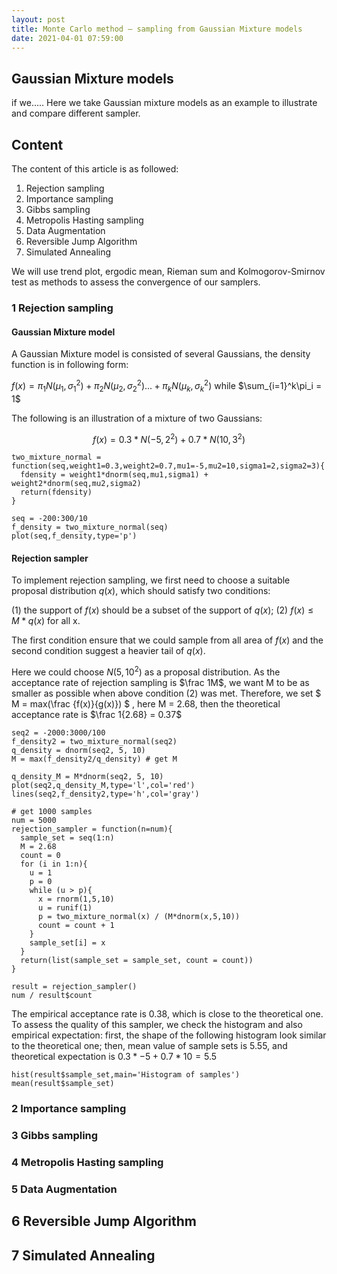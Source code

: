 ```yaml
---
layout: post
title: Monte Carlo method — sampling from Gaussian Mixture models
date: 2021-04-01 07:59:00
---
```


<script src="https://cdn.mathjax.org/mathjax/latest/MathJax.js?config=TeX-AMS-MML_HTMLorMML" type="text/javascript"></script>

<script type="text/x-mathjax-config">
  MathJax.Hub.Config({
    tex2jax: {
      inlineMath: [ ['$','$'], ["\\(","\\)"] ],
      processEscapes: true
    }
  });
</script>


## Gaussian Mixture models
if we.....
Here we take Gaussian mixture models as an example to illustrate and compare different sampler.

## Content

The content of this article is as followed:
1. Rejection sampling
2. Importance sampling
3. Gibbs sampling
4. Metropolis Hasting sampling
5. Data Augmentation
6. Reversible Jump Algorithm
7. Simulated Annealing


We will use trend plot, ergodic mean, Rieman sum and Kolmogorov-Smirnov test as methods to assess the convergence of our samplers.

### 1 Rejection sampling
#### Gaussian Mixture model
A Gaussian Mixture model is consisted of several Gaussians, the density function is in following form:

$f(x) = \pi_1N(\mu_1,\sigma_1^2)+\pi_2N(\mu_2,\sigma_2^2)...+\pi_kN(\mu_k,\sigma_k^2)$
while $\sum_{i=1}^k\pi_i = 1$

The following is an illustration of a mixture of two Gaussians:

$$f(x)=0.3*N(-5,2^2)+0.7*N(10,3^2)$$

```{r}
two_mixture_normal = function(seq,weight1=0.3,weight2=0.7,mu1=-5,mu2=10,sigma1=2,sigma2=3){
  fdensity = weight1*dnorm(seq,mu1,sigma1) + weight2*dnorm(seq,mu2,sigma2)
  return(fdensity)
}

seq = -200:300/10
f_density = two_mixture_normal(seq)
plot(seq,f_density,type='p')
```

#### Rejection sampler
To implement rejection sampling, we first need to choose a suitable proposal distribution $q(x)$, which should satisfy two conditions: 

(1) the support of $f(x)$ should be a subset of the support of $q(x)$;
(2) $f(x) \le M*q(x)$ for all x. 

The first condition ensure that we could sample from all area of $f(x)$ and the second condition suggest a heavier tail of $q(x)$.

Here we could choose $N(5,10^2)$ as a proposal distribution. As the acceptance rate of rejection sampling is $\frac 1M$, we want M to be as smaller as possible when above condition (2) was met. Therefore, we set $ M = max(\frac {f(x)}{g(x)}) $ , here M = 2.68, then the theoretical acceptance rate is $\frac 1{2.68} = 0.37$


```{r}
seq2 = -2000:3000/100
f_density2 = two_mixture_normal(seq2)
q_density = dnorm(seq2, 5, 10)
M = max(f_density2/q_density) # get M

q_density_M = M*dnorm(seq2, 5, 10)
plot(seq2,q_density_M,type='l',col='red')
lines(seq2,f_density2,type='h',col='gray')
```

```{r}
# get 1000 samples
num = 5000
rejection_sampler = function(n=num){
  sample_set = seq(1:n)
  M = 2.68
  count = 0
  for (i in 1:n){
    u = 1
    p = 0
    while (u > p){
      x = rnorm(1,5,10)
      u = runif(1) 
      p = two_mixture_normal(x) / (M*dnorm(x,5,10))
      count = count + 1
    }
    sample_set[i] = x
  }
  return(list(sample_set = sample_set, count = count))
}

result = rejection_sampler()
num / result$count
```
The empirical acceptance rate is 0.38, which is close to the theoretical one. 
To assess the quality of this sampler, we check the histogram and also empirical expectation:
first, the shape of the following histogram look similar to the theoretical one; then, mean value of sample sets is 5.55, and theoretical expectation is $0.3*-5+0.7*10=5.5$

```{r}
hist(result$sample_set,main='Histogram of samples')
mean(result$sample_set)
```

### 2 Importance sampling


### 3 Gibbs sampling


### 4 Metropolis Hasting sampling


### 5 Data Augmentation 


## 6 Reversible Jump Algorithm


## 7 Simulated Annealing
